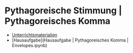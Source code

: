# Pythagoreische Stimmung | Pythagoreisches Komma

- [Unterrichtsmaterialien](Pythagoras.ipynb)
- [Hausaufgabe](Hausaufgabe&#32;&#124;&#32;Pythagoreisches Komma&#32;&#124;&#32;Envelopes.ipynb)